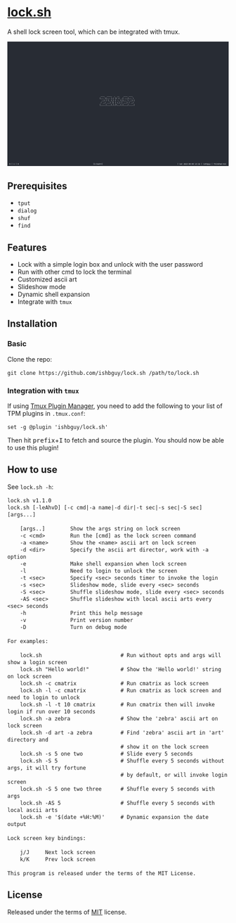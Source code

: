 # [lock.sh](https://github.com/ishbguy/lock.sh)

A shell lock screen tool, which can be integrated with tmux.

![`lock.sh -e '$(date +%H:%M:%S | figlet)'`](screenshots/lock-date.png)

## Prerequisites

- `tput`
- `dialog`
- `shuf`
- `find`

## Features

- Lock with a simple login box and unlock with the user password
- Run with other cmd to lock the terminal
- Customized ascii art
- Slideshow mode
- Dynamic shell expansion
- Integrate with `tmux`

## Installation

### Basic

Clone the repo:

```
git clone https://github.com/ishbguy/lock.sh /path/to/lock.sh
```

### Integration with `tmux`

If using [Tmux Plugin Manager](https://github.com/tmux-plugins/tpm), you need to add
the following to your list of TPM plugins in `.tmux.conf`:

```
set -g @plugin 'ishbguy/lock.sh'
```

Then hit <kbd>prefix</kbd>+<kbd>I</kbd> to fetch and source the plugin. You should now be able to use this plugin!

## How to use

See `lock.sh -h`:

```
lock.sh v1.1.0
lock.sh [-leAhvD] [-c cmd|-a name|-d dir|-t sec|-s sec|-S sec] [args...]
    
    [args..]        Show the args string on lock screen
    -c <cmd>        Run the [cmd] as the lock screen command
    -a <name>       Show the <name> ascii art on lock screen
    -d <dir>        Specify the ascii art director, work with -a option
    -e              Make shell expansion when lock screen
    -l              Need to login to unlock the screen
    -t <sec>        Specify <sec> seconds timer to invoke the login
    -s <sec>        Slideshow mode, slide every <sec> seconds
    -S <sec>        Shuffle slideshow mode, slide every <sec> seconds
    -AS <sec>       Shuffle slideshow with local ascii arts every <sec> seconds
    -h              Print this help message
    -v              Print version number
    -D              Turn on debug mode

For examples:

    lock.sh                         # Run without opts and args will show a login screen
    lock.sh "Hello world!"          # Show the 'Hello world!' string on lock screen
    lock.sh -c cmatrix              # Run cmatrix as lock screen
    lock.sh -l -c cmatrix           # Run cmatrix as lock screen and need to login to unlock
    lock.sh -l -t 10 cmatrix        # Run cmatrix then will invoke login if run over 10 seconds
    lock.sh -a zebra                # Show the 'zebra' ascii art on lock screen
    lock.sh -d art -a zebra         # Find 'zebra' ascii art in 'art' directory and
                                    # show it on the lock screen
    lock.sh -s 5 one two            # Slide every 5 seconds
    lock.sh -S 5                    # Shuffle every 5 seconds without args, it will try fortune
                                    # by default, or will invoke login screen
    lock.sh -S 5 one two three      # Shuffle every 5 seconds with args
    lock.sh -AS 5                   # Shuffle every 5 seconds with local ascii arts
    lock.sh -e '$(date +%H:%M)'     # Dynamic expansion the date output

Lock screen key bindings:

    j/J     Next lock screen
    k/K     Prev lock screen

This program is released under the terms of the MIT License.
```

## License

Released under the terms of [MIT](LICENSE) license.
